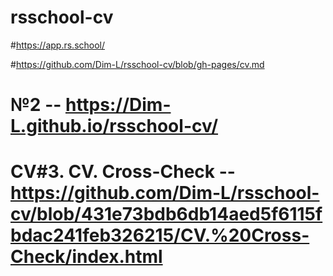 # rsschool-cv
#https://app.rs.school/

#https://github.com/Dim-L/rsschool-cv/blob/gh-pages/cv.md

# №2 -- https://Dim-L.github.io/rsschool-cv/

# CV#3. CV. Cross-Check --https://github.com/Dim-L/rsschool-cv/blob/431e73bdb6db14aed5f6115fbdac241feb326215/CV.%20Cross-Check/index.html
